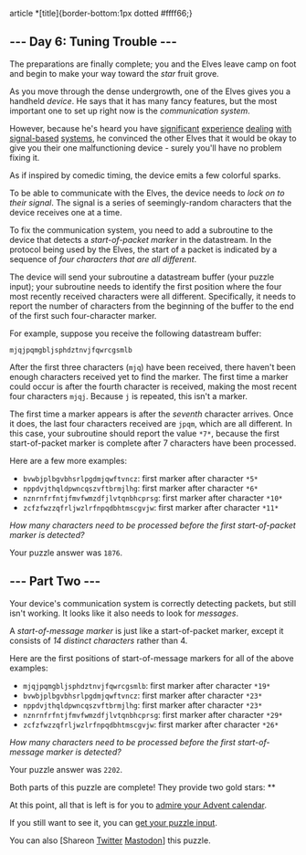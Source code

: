 article \*[title]{border-bottom:1px dotted #ffff66;}

\--- Day 6: Tuning Trouble ---
----------

The preparations are finally complete; you and the Elves leave camp on foot and begin to make your way toward the *star* fruit grove.

As you move through the dense undergrowth, one of the Elves gives you a handheld *device*. He says that it has many fancy features, but the most important one to set up right now is the *communication system*.

However, because he's heard you have [significant](/2016/day/6) [experience](/2016/day/25) [dealing](/2019/day/7) [with](/2019/day/9) [signal-based](/2019/day/16) [systems](/2021/day/25), he convinced the other Elves that it would be okay to give you their one malfunctioning device - surely you'll have no problem fixing it.

As if inspired by comedic timing, the device emits a few colorful sparks.

To be able to communicate with the Elves, the device needs to *lock on to their signal*. The signal is a series of seemingly-random characters that the device receives one at a time.

To fix the communication system, you need to add a subroutine to the device that detects a *start-of-packet marker* in the datastream. In the protocol being used by the Elves, the start of a packet is indicated by a sequence of *four characters that are all different*.

The device will send your subroutine a datastream buffer (your puzzle input); your subroutine needs to identify the first position where the four most recently received characters were all different. Specifically, it needs to report the number of characters from the beginning of the buffer to the end of the first such four-character marker.

For example, suppose you receive the following datastream buffer:

```
mjqjpqmgbljsphdztnvjfqwrcgsmlb
```

After the first three characters (`mjq`) have been received, there haven't been enough characters received yet to find the marker. The first time a marker could occur is after the fourth character is received, making the most recent four characters `mjqj`. Because `j` is repeated, this isn't a marker.

The first time a marker appears is after the *seventh* character arrives. Once it does, the last four characters received are `jpqm`, which are all different. In this case, your subroutine should report the value `*7*`, because the first start-of-packet marker is complete after 7 characters have been processed.

Here are a few more examples:

* `bvwbjplbgvbhsrlpgdmjqwftvncz`: first marker after character `*5*`
* `nppdvjthqldpwncqszvftbrmjlhg`: first marker after character `*6*`
* `nznrnfrfntjfmvfwmzdfjlvtqnbhcprsg`: first marker after character `*10*`
* `zcfzfwzzqfrljwzlrfnpqdbhtmscgvjw`: first marker after character `*11*`

*How many characters need to be processed before the first start-of-packet marker is detected?*

Your puzzle answer was `1876`.

\--- Part Two ---
----------

Your device's communication system is correctly detecting packets, but still isn't working. It looks like it also needs to look for *messages*.

A *start-of-message marker* is just like a start-of-packet marker, except it consists of *14 distinct characters* rather than 4.

Here are the first positions of start-of-message markers for all of the above examples:

* `mjqjpqmgbljsphdztnvjfqwrcgsmlb`: first marker after character `*19*`
* `bvwbjplbgvbhsrlpgdmjqwftvncz`: first marker after character `*23*`
* `nppdvjthqldpwncqszvftbrmjlhg`: first marker after character `*23*`
* `nznrnfrfntjfmvfwmzdfjlvtqnbhcprsg`: first marker after character `*29*`
* `zcfzfwzzqfrljwzlrfnpqdbhtmscgvjw`: first marker after character `*26*`

*How many characters need to be processed before the first start-of-message marker is detected?*

Your puzzle answer was `2202`.

Both parts of this puzzle are complete! They provide two gold stars: \*\*

At this point, all that is left is for you to [admire your Advent calendar](/2022).

If you still want to see it, you can [get your puzzle input](6/input).

You can also [Shareon [Twitter](https://twitter.com/intent/tweet?text=I%27ve+completed+%22Tuning+Trouble%22+%2D+Day+6+%2D+Advent+of+Code+2022&url=https%3A%2F%2Fadventofcode%2Ecom%2F2022%2Fday%2F6&related=ericwastl&hashtags=AdventOfCode) [Mastodon](javascript:void(0);)] this puzzle.